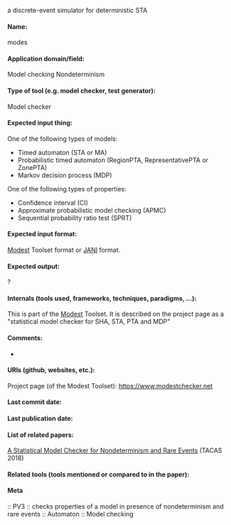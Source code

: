 a discrete-event simulator for deterministic STA

#### Name:
modes

#### Application domain/field:
Model checking
Nondeterminism

#### Type of tool (e.g. model checker, test generator):
Model checker

#### Expected input thing:
One of the following types of models:
- Timed automaton (STA or MA)
- Probabilistic timed automaton (RegionPTA, RepresentativePTA or ZonePTA)
- Markov decision process (MDP)

One of the following types of properties:
- Confidence interval (CI)
- Approximate probabilistic model checking (APMC)
- Sequential probability ratio test (SPRT)

#### Expected input format:
[Modest](../Frameworks/Modest.md) Toolset format or [JANI](../../Formats/JANI.md) format.

#### Expected output:
?

#### Internals (tools used, frameworks, techniques, paradigms, ...):
This is part of the [Modest](../Frameworks/Modest.md) Toolset. It is described on the project page as a "statistical model checker for SHA, STA, PTA and MDP"

#### Comments:
-

#### URIs (github, websites, etc.):
Project page (of the Modest Toolset): https://www.modestchecker.net

#### Last commit date:

#### Last publication date:

#### List of related papers:
[A Statistical Model Checker for Nondeterminism and Rare Events](https://doi.org/10.1007/978-3-319-89963-3_20) (TACAS 2018)

#### Related tools (tools mentioned or compared to in the paper):

#### Meta
:: PV3 :: checks properties of a model in presence of nondeterminism and rare events
:: Automaton
:: Model checking